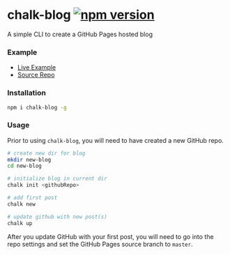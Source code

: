 # chalk-blog [![npm version](https://badge.fury.io/js/chalk-blog.svg)](https://badge.fury.io/js/chalk-blog)

A simple CLI to create a GitHub Pages hosted blog

### Example

- [Live Example](https://renolc.github.io)
- [Source Repo](https://github.com/renolc/renolc.github.io)

### Installation

```bash
npm i chalk-blog -g
```

### Usage

Prior to using `chalk-blog`, you will need to have created a new GitHub repo.

```bash
# create new dir for blog
mkdir new-blog
cd new-blog

# initialize blog in current dir
chalk init <githubRepo>

# add first post
chalk new

# update github with new post(s)
chalk up
```

After you update GitHub with your first post, you will need to go into the repo settings and set the GitHub Pages source branch to `master`.
